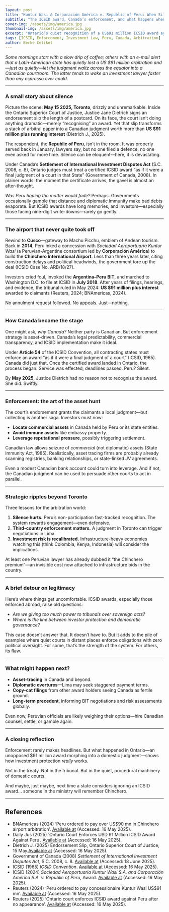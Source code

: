 ```yaml
---
layout: post
title: "Kuntur Wasi & Corporación América v. Republic of Peru: When Silence Costs $91 Million"
subtitle: "The ICSID award, Canada’s enforcement, and what happens when a state stays quiet"
cover-img: /assets/img/america.jpg
thumbnail-img: /assets/img/america.jpg
excerpt: "Ontario’s quiet recognition of a US$91 million ICSID award against Peru highlights how treaty enforcement unfolds when a state doesn’t show up—and why it matters."
tags: [ICSID, Enforcement, Investment Law, Peru, Canada, Arbitration]
author: Berke Celikel
---
```


*Some mornings start with a slow drip of coffee; others with an e-mail alert that a Latin-American state has quietly lost a US $91 million arbitration and—just as quietly—let the judgment waltz across the equator into a Canadian courtroom. The latter tends to wake an investment lawyer faster than any espresso ever could.*

---

### A small story about silence

Picture the scene: **May 15 2025, Toronto**, drizzly and unremarkable. Inside the Ontario Superior Court of Justice, Justice Jane Dietrich signs an endorsement slip the length of a postcard. On its face, the court isn’t doing anything dramatic—merely “recognising” an award. Yet that slip transforms a stack of arbitral paper into a Canadian judgment worth more than **US $91 million plus running interest** (Dietrich J., 2025).

The respondent, the **Republic of Peru**, isn’t in the room. It was properly served back in January, lawyers say, but no one filed a defence, no one even asked for more time. Silence can be eloquent—here, it is devastating.

Under Canada’s **Settlement of International Investment Disputes Act** (S.C. 2008, c. 8), Ontario judges must treat a certified ICSID award “as if it were a final judgment of a court in that State” (Government of Canada, 2008). In plainer words: the moment the certificate arrives, the gavel is almost an after-thought.

*Was Peru hoping the matter would fade?* Perhaps. Governments occasionally gamble that distance and diplomatic immunity make bad debts evaporate. But ICSID awards have long memories, and investors—especially those facing nine-digit write-downs—rarely go gently.

---

### The airport that never quite took off

Rewind to **Cusco**—gateway to Machu Picchu, emblem of Andean tourism. Back in **2014**, Peru inked a concession with *Sociedad Aeroportuaria Kuntur Wasi* (a Peruvian-Argentine consortium led by **Corporación América**) to build the **Chinchero International Airport**. Less than three years later, citing construction delays and political headwinds, the government tore up the deal (ICSID Case No. ARB/18/27).

Investors cried foul, invoked the **Argentina–Peru BIT**, and marched to Washington D.C. to file at ICSID in **July 2018**. After years of filings, hearings, and evidence, the tribunal ruled in May 2024: **US $91 million plus interest** awarded to claimants (Reuters, 2024; BNAmericas, 2024).

No annulment request followed. No appeals. Just—nothing.

---

### How Canada became the stage

One might ask, *why Canada?* Neither party is Canadian. But enforcement strategy is asset-driven. Canada’s legal predictability, commercial transparency, and ICSID implementation make it ideal.

Under **Article 54** of the ICSID Convention, all contracting states must enforce an award “as if it were a final judgment of a court” (ICSID, 1965). Canada did just that. Once the certified award landed in Ontario, the process began. Service was effected, deadlines passed. Peru? Silent.

By **May 2025**, Justice Dietrich had no reason not to recognise the award. She did. Swiftly.

---

### Enforcement: the art of the asset hunt

The court’s endorsement grants the claimants a local judgment—but collecting is another saga. Investors must now:

- **Locate commercial assets** in Canada held by Peru or its state entities.
- **Avoid immune assets** like embassy property.
- **Leverage reputational pressure**, possibly triggering settlement.

Canadian law allows seizure of *commercial* (not diplomatic) assets (State Immunity Act, 1985). Realistically, asset tracing firms are probably already scanning registries, banking relationships, or state-linked JV agreements.

Even a modest Canadian bank account could turn into leverage. And if not, the Canadian judgment can be used to persuade other courts to act in parallel.

---

### Strategic ripples beyond Toronto

Three lessons for the arbitration world:

1. **Silence hurts.** Peru’s non-participation fast-tracked recognition. The system rewards engagement—even defensive.
2. **Third-country enforcement matters.** A judgment in Toronto can trigger negotiations in Lima.
3. **Investment risk is recalibrated.** Infrastructure-heavy economies watching this (think Colombia, Kenya, Indonesia) will consider the implications.

At least one Peruvian lawyer has already dubbed it “the Chinchero premium”—an invisible cost now attached to infrastructure bids in the country.

---

### A brief detour on legitimacy

Here’s where things get uncomfortable. ICSID awards, especially those enforced abroad, raise old questions:

- *Are we giving too much power to tribunals over sovereign acts?*
- *Where is the line between investor protection and democratic governance?*

This case doesn’t answer that. It doesn’t have to. But it adds to the pile of examples where quiet courts in distant places enforce obligations with zero political oversight. For some, that’s the strength of the system. For others, its flaw.

---

### What might happen next?

- **Asset-tracing** in Canada and beyond.
- **Diplomatic overtures**—Lima may seek staggered payment terms.
- **Copy-cat filings** from other award holders seeing Canada as fertile ground.
- **Long-term precedent**, informing BIT negotiations and risk assessments globally.

Even now, Peruvian officials are likely weighing their options—hire Canadian counsel, settle, or gamble again.

---

### A closing reflection

Enforcement rarely makes headlines. But what happened in Ontario—an unopposed $91 million award morphing into a domestic judgment—shows how investment protection *really* works.

Not in the treaty. Not in the tribunal. But in the quiet, procedural machinery of domestic courts.  

And maybe, just maybe, next time a state considers ignoring an ICSID award… someone in the ministry will remember Chinchero.

---

## References

- BNAmericas (2024) ‘Peru ordered to pay over US$90 mn in Chinchero airport arbitration’. [Available at](https://www.bnamericas.com/en/news/peru-ordered-to-pay-over-us90mn-in-chinchero-airport-arbitration) (Accessed: 16 May 2025).
- Daily Jus (2025) ‘Ontario Court Enforces USD 91 Million ICSID Award Against Peru’. [Available at](https://dailyjus.com/world/2025/05/arbitration-aftermath-may-22-2025) (Accessed: 16 May 2025).
- Dietrich J. (2025) Endorsement Slip, Ontario Superior Court of Justice, 15 May.[Available at](https://jusmundi.com/en/document/decision/en-sociedad-aeroportuaria-kuntur-wasi-s-a-and-corporacion-america-s-a-v-republic-of-peru-endorsement-slip-ontario-superior-court-of-justice-thursday-15th-may-2025) (Accessed: 16 May 2025). 
- Government of Canada (2008) *Settlement of International Investment Disputes Act*, S.C. 2008, c. 8. [Available at](https://laws-lois.justice.gc.ca/eng/acts/S-18.7/) (Accessed: 18 June 2025).
- ICSID (1965) *ICSID Convention*. [Available at](https://icsid.worldbank.org/resources/rules-and-regulations/convention) (Accessed: 16 May 2025).
- ICSID (2024) *Sociedad Aeroportuaria Kuntur Wasi S.A. and Corporación América S.A. v. Republic of Peru*, Award. [Available at](https://jusmundi.com/en/document/decision/en-sociedad-aeroportuaria-kuntur-wasi-s-a-and-corporacion-america-s-a-v-republic-of-peru-award-thursday-9th-may-2024) (Accessed: 16 May 2025).
- Reuters (2024) ‘Peru ordered to pay concessionaire Kuntur Wasi US$91 mn’. [Available at](https://www.reuters.com/world/americas/peru-ordered-pay-concessionaire-kuntur-wasi-us91mn-2024-05-09/) (Accessed: 16 May 2025).
- Reuters (2025) ‘Ontario court enforces ICSID award against Peru after no appearance’. [Available at](https://www.reuters.com/legal/ontario-court-enforces-icsid-award-against-peru-after-no-appearance-2025-05-15/) (Accessed: 16 May 2025).
